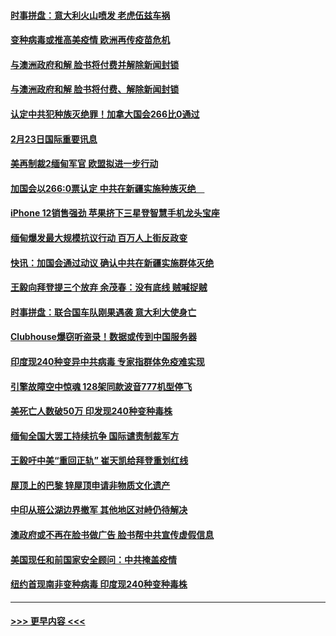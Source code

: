 #### [时事拼盘：意大利火山喷发 老虎伍兹车祸](../pages/prog202/a103060596.md?t=02240901) 
#### [变种病毒或推高美疫情 欧洲再传疫苗危机](../pages/prog202/a103060605.md?t=02240901) 
#### [与澳洲政府和解 脸书将付费并解除新闻封锁](../pages/prog202/a103060415.md?t=02240901) 
#### [与澳洲政府和解 脸书将付费、解除新闻封锁](../pages/prog202/a103060388.md?t=02240901) 
#### [认定中共犯种族灭绝罪！加拿大国会266比0通过](../pages/prog202/a103060230.md?t=02240901) 
#### [2月23日国际重要讯息](../pages/prog202/a103060232.md?t=02240901) 
#### [美再制裁2缅甸军官 欧盟拟进一步行动](../pages/prog202/a103060111.md?t=02240901) 
#### [加国会以266:0票认定  中共在新疆实施种族灭绝　](../pages/prog202/a103060082.md?t=02240901) 
#### [iPhone 12销售强劲 苹果挤下三星登智慧手机龙头宝座](../pages/prog202/a103060050.md?t=02240901) 
#### [缅甸爆发最大规模抗议行动 百万人上街反政变](../pages/prog202/a103060036.md?t=02240901) 
#### [快讯：加国会通过动议 确认中共在新疆实施群体灭绝](../pages/prog202/a103060016.md?t=02240901) 
#### [王毅向拜登提三个放弃 余茂春：没有底线 贼喊捉贼](../pages/prog202/a103059993.md?t=02240901) 
#### [时事拼盘：联合国车队刚果遇袭 意大利大使身亡](../pages/prog202/a103059878.md?t=02240901) 
#### [Clubhouse爆窃听盗录！数据或传到中国服务器](../pages/prog202/a103059642.md?t=02240901) 
#### [印度现240种变异中共病毒 专家指群体免疫难实现](../pages/prog202/a103059855.md?t=02240901) 
#### [引擎故障空中惊魂 128架同款波音777机型停飞](../pages/prog202/a103059889.md?t=02240901) 
#### [美死亡人数破50万 印发现240种变种毒株](../pages/prog202/a103059886.md?t=02240901) 
#### [缅甸全国大罢工持续抗争 国际谴责制裁军方](../pages/prog202/a103059856.md?t=02240901) 
#### [王毅吁中美“重回正轨” 崔天凯给拜登重划红线](../pages/prog202/a103059797.md?t=02240901) 
#### [屋顶上的巴黎 锌屋顶申请非物质文化遗产](../pages/prog202/a103059827.md?t=02240901) 
#### [中印从班公湖边界撤军 其他地区对峙仍待解决](../pages/prog202/a103059644.md?t=02240901) 
#### [澳政府或不再在脸书做广告 脸书帮中共宣传虚假信息](../pages/prog202/a103059723.md?t=02240901) 
#### [美国现任和前国家安全顾问：中共掩盖疫情](../pages/prog202/a103059712.md?t=02240901) 
#### [纽约首现南非变种病毒 印度现240种变种毒株](../pages/prog202/a103059701.md?t=02240901) 

----
#### [ >>> 更早内容 <<< ](../indexes/prog202-earlier.md)
